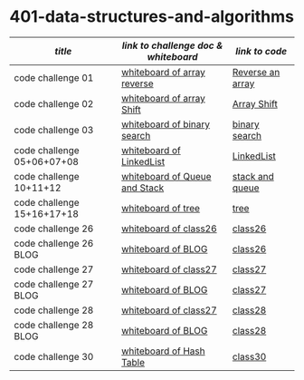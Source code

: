 # 401-data-structures-and-algorithms

|*title*|*link to challenge doc & whiteboard*|*link to code*|
|------------|-------------------------|-------------|
| code challenge 01|[whiteboard of array reverse](codeChallenges/array-reverse/README.md)|[Reverse an array](codeChallenges/array-reverse/README.md)|
| code challenge 02|[whiteboard of array Shift](codeChallenges/array-insert-shift/lib/src/main/java/array/insert/shift/README.md)|[Array Shift](codeChallenges/array-insert-shift/lib/src/main/java/array/insert/shift)|
| code challenge 03|[whiteboard of binary search](codeChallenges/binarysearch/app/src/main/java/binarysearch/README.md)|[binary search](codeChallenges/binarysearch/app/src/main/java/binarysearch)|
| code challenge 05+06+07+08|[whiteboard of LinkedList](dataStructure/linkedList/app/src/main/java/linkedList/README.md)|[LinkedList](dataStructure/linkedList/app/src/main/java/linkedList)|
| code challenge 10+11+12|[whiteboard of Queue and Stack](dataStructure/stack-and-queue/app/src/main/java/stack/and/queue/README.md)|[stack and queue](dataStructure/stack-and-queue/app/src/main/java/stack/and/queue)|
| code challenge 15+16+17+18|[whiteboard of tree](dataStructure/tree/app/src/main/java/tree/README.md)|[tree](dataStructure/tree/app/src/main/java/tree)|
| code challenge 26|[whiteboard of class26](codeChallenges/Class26/app/src/main/java/Class26/whiteBoardClass26.png)|[class26](codeChallenges/Class26/app/src/main/java/Class26)|
| code challenge 26 BLOG|[whiteboard of BLOG](codeChallenges/Class26/app/src/main/java/Class26/BLOG.md)|[class26](codeChallenges/Class26/app/src/main/java/Class26)|
| code challenge 27|[whiteboard of class27](codeChallenges/class27/app/src/main/java/class27/whiteBoardclass27.png)|[class27](codeChallenges/class27/app/src/main/java)|
| code challenge 27 BLOG|[whiteboard of BLOG](codeChallenges/class27/app/src/main/java/class27/BLOG.md)|[class27](codeChallenges/class27/app/src/main/java)|
| code challenge 28|[whiteboard of class27](codeChallenges/class28/app/src/main/java/class28/whiteboardclass28.png)|[class28](ccodeChallenges/class28/app/src/main/java/class28)|
| code challenge 28 BLOG|[whiteboard of BLOG](codeChallenges/class28/app/src/main/java/class28/BOLG.md)|[class28](codeChallenges/class28/app/src/main/java/class28)|
| code challenge 30 |[whiteboard of Hash Table](dataStructure/hashtable/app/src/main/java/hashtable/README.md)|[class30](dataStructure/hashtable/app/src/main/java)|



